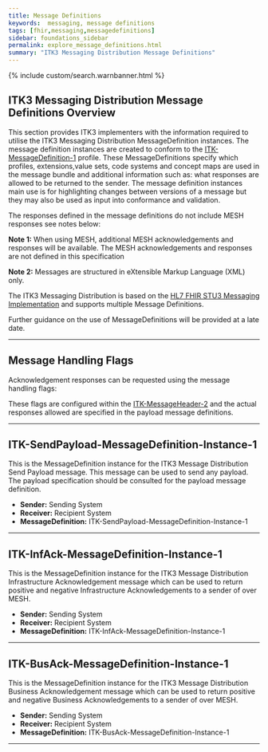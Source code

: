 ```yaml
---
title: Message Definitions
keywords:  messaging, message definitions
tags: [fhir,messaging,messagedefinitions]
sidebar: foundations_sidebar
permalink: explore_message_definitions.html
summary: "ITK3 Messaging Distribution Message Definitions"
---
```


{% include custom/search.warnbanner.html %}

## ITK3 Messaging Distribution Message Definitions Overview ##
This section provides ITK3 implementers with the information required to utilise the ITK3 Messaging Distribution MessageDefinition instances. The message definition instances are created to conform to the [ITK-MessageDefinition-1](https://fhir.nhs.uk/STU3/StructureDefinition/ITK-MessageDefinition-1) profile. These MessageDefinitions specify which profiles, extensions,value sets, code systems and concept maps are used in the message bundle and additional information such as: what responses are allowed to be returned to the sender. The message definition instances main use is for highlighting changes between versions of a message but they may also be used as input into conformance and validation. 

The responses defined in the message definitions do not include MESH responses see notes below:

**Note 1:** When using MESH, additional MESH acknowledgements and responses will be available.  The MESH acknowledgements and responses are not defined in this specification

**Note 2:** Messages are structured in eXtensible Markup Language (XML) only.

The ITK3 Messaging Distribution is based on the [HL7 FHIR STU3 Messaging Implementation](http://hl7.org/fhir/messaging.html) and supports multiple Message Definitions. 

Further guidance on the use of MessageDefinitions will be provided at a late date.
   
----------

## Message Handling Flags ##

Acknowledgement responses can be requested using the message handling flags:

These flags are configured within the [ITK-MessageHeader-2](https://fhir.nhs.uk/STU3/StructureDefinition/ITK-MessageHeader-2) and the actual responses allowed are specified in the payload message definitions. 

---

## ITK-SendPayload-MessageDefinition-Instance-1 ##

This is the MessageDefinition instance for the ITK3 Message Distribution Send Payload message. This message can be used to send any payload. The payload specification should be consulted for the payload message definition. 

- **Sender:**  Sending System
- **Receiver:** Recipient System
- **MessageDefinition:** ITK-SendPayload-MessageDefinition-Instance-1

<script src="https://gist.github.com/IOPS-DEV/3fb9cde87dc0fc9da48100f9efafef07.js"></script>

---

## ITK-InfAck-MessageDefinition-Instance-1 ##

This is the MessageDefinition instance for the ITK3 Message Distribution Infrastructure Acknowledgement message which can be used to return positive and negative Infrastructure Acknowledgements to a sender of over MESH.

- **Sender:** Sending System
- **Receiver:** Recipient System
- **MessageDefinition:** ITK-InfAck-MessageDefinition-Instance-1

----------

## ITK-BusAck-MessageDefinition-Instance-1 ##

This is the MessageDefinition instance for the ITK3 Message Distribution Business Acknowledgement message which can be used to return positive and negative Business Acknowledgements to a sender of over MESH.

- **Sender:** Sending System
- **Receiver:** Recipient System
- **MessageDefinition:** ITK-BusAck-MessageDefinition-Instance-1

----------









